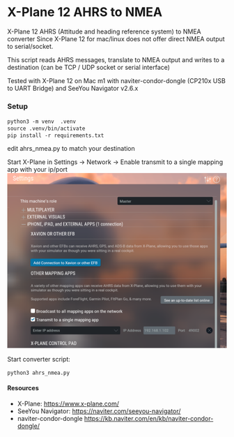 # X-Plane 12 AHRS to NMEA
X-Plane 12 AHRS (Attitude and heading reference system) to NMEA converter 
Since X-Plane 12 for mac/linux does not offer direct NMEA output to serial/socket.   

This script reads AHRS messages, translate to NMEA output and writes to a destination (can be TCP / UDP socket or serial interface)


Tested with X-Plane 12 on Mac m1 with naviter-condor-dongle (CP210x USB to UART Bridge) and SeeYou Navigator v2.6.x

### Setup

```shell
python3 -m venv  .venv
source .venv/bin/activate
pip install -r requirements.txt
```

edit ahrs_nmea.py to match your destination

Start X-Plane in Settings -> Network -> Enable transmit to a single mapping app with your ip/port
![](res/settings1.png)

Start converter script:

```shell
python3 ahrs_nmea.py
```



#### Resources 

* X-Plane: https://www.x-plane.com/
* SeeYou Navigator: https://naviter.com/seeyou-navigator/
* naviter-condor-dongle https://kb.naviter.com/en/kb/naviter-condor-dongle/

